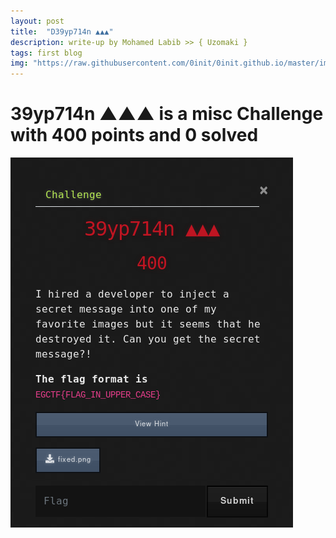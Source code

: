 ```yaml
---
layout: post
title:  "D39yp714n ▲▲▲"
description: write-up by Mohamed Labib >> { Uzomaki }
tags: first blog
img: "https://raw.githubusercontent.com/0init/0init.github.io/master/images/egycert.png"
---
```

# 39yp714n ▲▲▲ is a misc Challenge with 400 points and 0 solved
![images](https://raw.githubusercontent.com/0init/0init.github.io/master/images/39yp714n/1.png)
